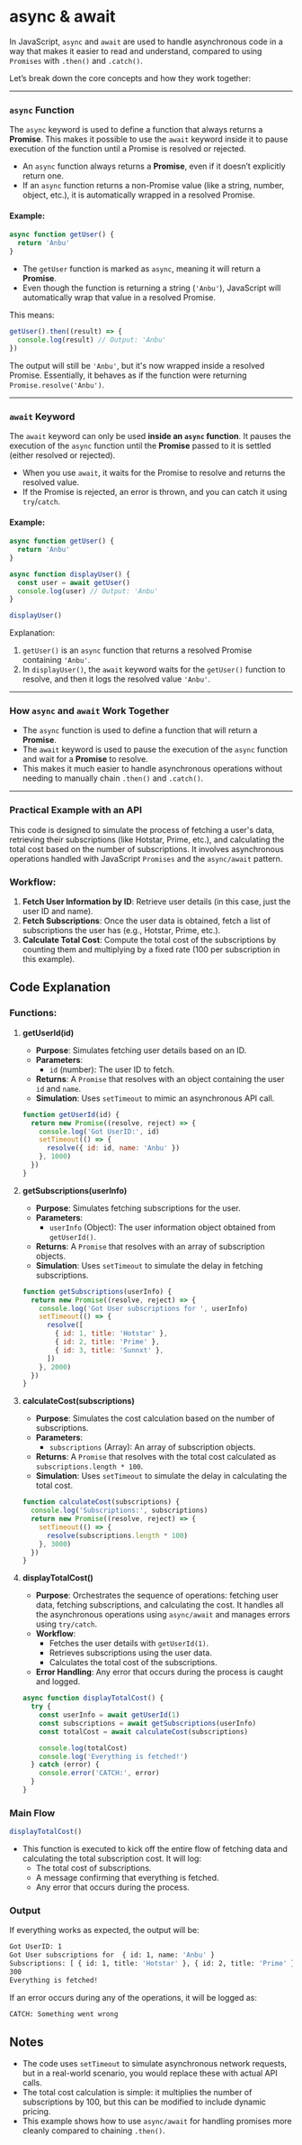 # async & await

In JavaScript, `async` and `await` are used to handle asynchronous code in a way that makes it easier to read and understand, compared to using `Promises` with `.then()` and `.catch()`.

Let’s break down the core concepts and how they work together:

---

### `async` Function

The `async` keyword is used to define a function that always returns a **Promise**. This makes it possible to use the `await` keyword inside it to pause execution of the function until a Promise is resolved or rejected.

- An `async` function always returns a **Promise**, even if it doesn’t explicitly return one.
- If an `async` function returns a non-Promise value (like a string, number, object, etc.), it is automatically wrapped in a resolved Promise.

#### Example:

```javascript
async function getUser() {
  return 'Anbu'
}
```

- The `getUser` function is marked as `async`, meaning it will return a **Promise**.
- Even though the function is returning a string (`'Anbu'`), JavaScript will automatically wrap that value in a resolved Promise.

This means:

```javascript
getUser().then((result) => {
  console.log(result) // Output: 'Anbu'
})
```

The output will still be `'Anbu'`, but it's now wrapped inside a resolved Promise. Essentially, it behaves as if the function were returning `Promise.resolve('Anbu')`.

---

### `await` Keyword

The `await` keyword can only be used **inside an `async` function**. It pauses the execution of the `async` function until the **Promise** passed to it is settled (either resolved or rejected).

- When you use `await`, it waits for the Promise to resolve and returns the resolved value.
- If the Promise is rejected, an error is thrown, and you can catch it using `try`/`catch`.

#### Example:

```javascript
async function getUser() {
  return 'Anbu'
}

async function displayUser() {
  const user = await getUser()
  console.log(user) // Output: 'Anbu'
}

displayUser()
```

Explanation:

1. `getUser()` is an `async` function that returns a resolved Promise containing `'Anbu'`.
2. In `displayUser()`, the `await` keyword waits for the `getUser()` function to resolve, and then it logs the resolved value `'Anbu'`.

---

### How `async` and `await` Work Together

- The `async` function is used to define a function that will return a **Promise**.
- The `await` keyword is used to pause the execution of the `async` function and wait for a **Promise** to resolve.
- This makes it much easier to handle asynchronous operations without needing to manually chain `.then()` and `.catch()`.

---

### Practical Example with an API

This code is designed to simulate the process of fetching a user's data, retrieving their subscriptions (like Hotstar, Prime, etc.), and calculating the total cost based on the number of subscriptions. It involves asynchronous operations handled with JavaScript `Promises` and the `async/await` pattern.

### Workflow:

1. **Fetch User Information by ID**: Retrieve user details (in this case, just the user ID and name).
2. **Fetch Subscriptions**: Once the user data is obtained, fetch a list of subscriptions the user has (e.g., Hotstar, Prime, etc.).
3. **Calculate Total Cost**: Compute the total cost of the subscriptions by counting them and multiplying by a fixed rate (100 per subscription in this example).

## Code Explanation

### Functions:

1. **getUserId(id)**

   - **Purpose**: Simulates fetching user details based on an ID.
   - **Parameters**:
     - `id` (number): The user ID to fetch.
   - **Returns**: A `Promise` that resolves with an object containing the user `id` and `name`.
   - **Simulation**: Uses `setTimeout` to mimic an asynchronous API call.

   ```javascript
   function getUserId(id) {
     return new Promise((resolve, reject) => {
       console.log('Got UserID:', id)
       setTimeout(() => {
         resolve({ id: id, name: 'Anbu' })
       }, 1000)
     })
   }
   ```

2. **getSubscriptions(userInfo)**

   - **Purpose**: Simulates fetching subscriptions for the user.
   - **Parameters**:
     - `userInfo` (Object): The user information object obtained from `getUserId()`.
   - **Returns**: A `Promise` that resolves with an array of subscription objects.
   - **Simulation**: Uses `setTimeout` to simulate the delay in fetching subscriptions.

   ```javascript
   function getSubscriptions(userInfo) {
     return new Promise((resolve, reject) => {
       console.log('Got User subscriptions for ', userInfo)
       setTimeout(() => {
         resolve([
           { id: 1, title: 'Hotstar' },
           { id: 2, title: 'Prime' },
           { id: 3, title: 'Sunnxt' },
         ])
       }, 2000)
     })
   }
   ```

3. **calculateCost(subscriptions)**

   - **Purpose**: Simulates the cost calculation based on the number of subscriptions.
   - **Parameters**:
     - `subscriptions` (Array): An array of subscription objects.
   - **Returns**: A `Promise` that resolves with the total cost calculated as `subscriptions.length * 100`.
   - **Simulation**: Uses `setTimeout` to simulate the delay in calculating the total cost.

   ```javascript
   function calculateCost(subscriptions) {
     console.log('Subscriptions:', subscriptions)
     return new Promise((resolve, reject) => {
       setTimeout(() => {
         resolve(subscriptions.length * 100)
       }, 3000)
     })
   }
   ```

4. **displayTotalCost()**

   - **Purpose**: Orchestrates the sequence of operations: fetching user data, fetching subscriptions, and calculating the cost. It handles all the asynchronous operations using `async/await` and manages errors using `try/catch`.
   - **Workflow**:
     - Fetches the user details with `getUserId(1)`.
     - Retrieves subscriptions using the user data.
     - Calculates the total cost of the subscriptions.
   - **Error Handling**: Any error that occurs during the process is caught and logged.

   ```javascript
   async function displayTotalCost() {
     try {
       const userInfo = await getUserId(1)
       const subscriptions = await getSubscriptions(userInfo)
       const totalCost = await calculateCost(subscriptions)

       console.log(totalCost)
       console.log('Everything is fetched!')
     } catch (error) {
       console.error('CATCH:', error)
     }
   }
   ```

### Main Flow

```javascript
displayTotalCost()
```

- This function is executed to kick off the entire flow of fetching data and calculating the total subscription cost. It will log:
  - The total cost of subscriptions.
  - A message confirming that everything is fetched.
  - Any error that occurs during the process.

### Output

If everything works as expected, the output will be:

```bash
Got UserID: 1
Got User subscriptions for  { id: 1, name: 'Anbu' }
Subscriptions: [ { id: 1, title: 'Hotstar' }, { id: 2, title: 'Prime' }, { id: 3, title: 'Sunnxt' } ]
300
Everything is fetched!
```

If an error occurs during any of the operations, it will be logged as:

```bash
CATCH: Something went wrong
```

## Notes

- The code uses `setTimeout` to simulate asynchronous network requests, but in a real-world scenario, you would replace these with actual API calls.
- The total cost calculation is simple: it multiplies the number of subscriptions by 100, but this can be modified to include dynamic pricing.
- This example shows how to use `async/await` for handling promises more cleanly compared to chaining `.then()`.
